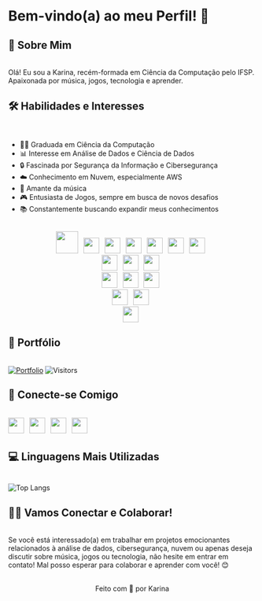 # Bem-vindo(a) ao meu Perfil! 👋
## 📜 Sobre Mim 
<br>Olá! Eu sou a Karina, recém-formada em Ciência da Computação pelo IFSP. Apaixonada por música, jogos, tecnologia e aprender.

## 🛠️ Habilidades e Interesses
<br>

- 👩‍💻 Graduada em Ciência da Computação
- 📊 Interesse em Análise de Dados e Ciência de Dados
- 🔒 Fascinada por Segurança da Informação e Cibersegurança
- ☁️ Conhecimento em Nuvem, especialmente AWS
- 🎵 Amante da música
- 🎮 Entusiasta de Jogos, sempre em busca de novos desafios
- 📚 Constantemente buscando expandir meus conhecimentos

<br>
<div align="center">
<img height="45" width="45" style="margin-right:7px;" src="https://cdn.simpleicons.org/php/a277ff">
<img height="32" width="32" style="margin-right:7px;" src="https://cdn.simpleicons.org/html5/a277ff">
<img height="32" width="32" style="margin-right:7px;" src="https://cdn.simpleicons.org/css3/a277ff">
<img height="32" width="32" style="margin-right:7px;" src="https://cdn.simpleicons.org/javascript/a277ff">
<img height="32" width="32" style="margin-right:7px;" src="https://cdn.simpleicons.org/.net/a277ff">
<img height="32" width="32" style="margin-right:7px;" src="https://cdn.simpleicons.org/node.js/a277ff">
<img height="32" width="32" style="margin-right:7px;" src="https://cdn.simpleicons.org/python/a277ff">
<br><img height="32" width="32" style="margin-right:7px;" src="https://cdn.simpleicons.org/git/61ffca">
<img height="32" width="32" style="margin-right:7px;" src="https://cdn.simpleicons.org/bootstrap/61ffca">
<img height="32" width="32" style="margin-right:7px;" src="https://cdn.simpleicons.org/jquery/61ffca">
<br><img height="32" width="32" style="margin-right:7px;" src="https://cdn.simpleicons.org/postgresql/a277ff">
<img height="32" width="32" style="margin-right:7px;" src="https://cdn.simpleicons.org/powerbi/a277ff">
<img height="32" width="32" style="margin-right:7px;" src="https://cdn.simpleicons.org/mysql/a277ff">
<br><img height="32" width="32" style="margin-right:7px;" src="https://cdn.simpleicons.org/linux/61ffca">
<img height="32" width="32" style="margin-right:7px;" src="https://cdn.simpleicons.org/windows/61ffca">
<br><img height="32" width="32" style="margin-right:7px;" src="https://cdn.simpleicons.org/amazonaws/a277ff">
</div>

## 📁 Portfólio 
<br>[![Portfolio](https://img.shields.io/badge/Portfolio-61ffca?style=for-the-badge&logo=todoist&logoColor=black)](https://karinagante.github.io/index.html)
![Visitors](https://api.visitorbadge.io/api/visitors?path=https%3A%2F%2Fkarinagante.github.io%2Findex.html&label=Visitantes&labelColor=%23a277ff&countColor=%2315141b)<br>

## 📲 Conecte-se Comigo 
<div>
<br><a href="https://www.linkedin.com/in/karina-gante/" target="_blank" style="margin-right:7px;"><img height="32" width="32" src="https://cdn.simpleicons.org/linkedin/a277ff" /></a>
<a href="https://www.instagram.com/karinovisk02/" target="_blank" style="margin-right:7px;"><img height="32" width="32" src="https://cdn.simpleicons.org/instagram/61ffca" /></a>
<a href="https://www.github.com/KarinaGante/" target="_blank" style="margin-right:7px;"><img height="32" width="32" src="https://cdn.simpleicons.org/github/a277ff" /></a>
<a href="mailto:karina.g@aluno.ifsp.edu.br" target="_blank" style="margin-right:7px;"><img height="32" width="32" src="https://cdn.simpleicons.org/gmail/61ffca" /></a>
<br>
</div>

## 💻 Linguagens Mais Utilizadas 
<br>![Top Langs](https://github-readme-stats.vercel.app/api/top-langs/?username=KarinaGante&layout=compact&hide_title=true&hide_border=true&theme=aura)<br>

## 🤝🏻 Vamos Conectar e Colaborar! 
<br>Se você está interessado(a) em trabalhar em projetos emocionantes relacionados à análise de dados, cibersegurança, nuvem ou apenas deseja discutir sobre música, jogos ou tecnologia, não hesite em entrar em contato! Mal posso esperar para colaborar e aprender com você! 😊

<div align="center">
<br>Feito com 💜 por Karina
</div>
